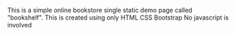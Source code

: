 This is a simple online bookstore single static demo page called "bookshelf". 
This is created using only HTML CSS Bootstrap
No javascript is involved
